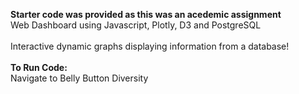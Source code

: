 <strong>Starter code was provided as this was an acedemic assignment</strong><br>
Web Dashboard using Javascript, Plotly, D3 and PostgreSQL<br>
<br>
Interactive dynamic graphs displaying information from a database!<br>
<br>
<strong>To Run Code:</strong><br>
Navigate to Belly Button Diversity

